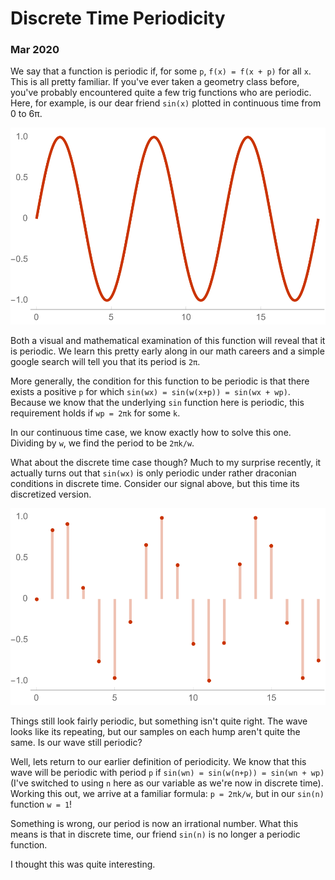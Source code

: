 # Discrete Time Periodicity
### Mar 2020

We say that a function is periodic if, for some `p`, `f(x) = f(x + p)`
for all `x`. This is all pretty familiar. If you've ever taken a
geometry class before, you've probably encountered quite a few trig
functions who are periodic. Here, for example, is our dear friend
`sin(x)` plotted in continuous time from 0 to 6π.

![sin of x from zero to 6π](media/sin_x_ct.svg )

Both a visual and mathematical examination of this function will
reveal that it is periodic. We learn this pretty early along in our
math careers and a simple google search will tell you that its period
is `2π`.

More generally, the condition for this function to be periodic is that
there exists a positive `p` for which `sin(wx) = sin(w(x+p)) =
sin(wx + wp)`. Because we know that the underlying `sin` function here
is periodic, this requirement holds if `wp = 2πk` for some `k`.

In our continuous time case, we know exactly how to solve this
one. Dividing by `w`, we find the period to be `2πk/w`.

What about the discrete time case though? Much to my surprise
recently, it actually turns out that `sin(wx)` is only periodic under
rather draconian conditions in discrete time. Consider our signal
above, but this time its discretized version.

![sin of x from zero to 6π](media/sin_x_dt.svg )

Things still look fairly periodic, but something isn't quite
right. The wave looks like its repeating, but our samples on each hump
aren't quite the same. Is our wave still periodic?

Well, lets return to our earlier definition of periodicity. We know
that this wave will be periodic with period `p` if `sin(wn) =
sin(w(n+p)) = sin(wn + wp)` (I've switched to using `n` here as our
variable as we're now in discrete time). Working this out, we arrive
at a familiar formula: `p = 2πk/w`, but in our `sin(n)` function
`w = 1`!

Something is wrong, our period is now an irrational number. What this
means is that in discrete time, our friend `sin(n)` is no longer a
periodic function.

I thought this was quite interesting.

